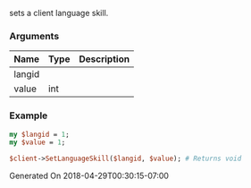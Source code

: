 sets a client language skill.
### Arguments
**Name**|**Type**|**Description**
:---|:---|:---
langid||
value|int|

### Example

```perl
my $langid = 1;
my $value = 1;

$client->SetLanguageSkill($langid, $value); # Returns void
```


Generated On 2018-04-29T00:30:15-07:00